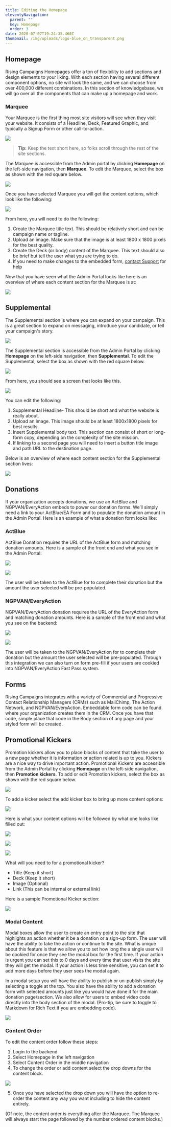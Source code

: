 ```yaml
---
title: Editing the Homepage
eleventyNavigation:
  parent: ""
  key: Homepage
  order: 3
date: 2020-07-07T19:24:35.460Z
thumbnail: /img/uploads/logo-blue_on_transparent.png
---
```

## Homepage

Rising Campaigns Homepages offer a ton of flexibility to add sections and design elements to your liking. With each section having several different component options, no site will look the same, and we can choose from over 400,000 different combinations.  In this section of knowledgebase, we will go over all the components that can make up a homepage and work. 

### Marquee

Your Marquee is the first thing most site visitors will see when they visit your website. It consists of a Headline, Deck, Featured Graphic, and typically a Signup Form or other call-to-action. 

![](https://lh4.googleusercontent.com/ZfLRdAfc3arqZ75Mzw_YO1koA_HHqn2gHgT3GEcEydZ3qgwgz22yvsTiBvaTxOfddn_qNMKTbneAuFTx0lhC1dIy1w843i9LQerpGGSme7Hq4dRUvB7ipYrwh58e4GOh6ar5J0x8)

> **Tip:** Keep the text short here, so folks scroll through the rest of the site sections.

The Marquee is accessible from the Admin portal by clicking **Homepage** on the left-side navigation, then **Marquee**. To edit the Marquee, select the box as shown with the red square below.

![](https://lh3.googleusercontent.com/eBC8tP1HGl31yWDKrkMWM9lJ9WVt57-9NU-mxHUihPEK45juMsLDFh41b7zJZClgSNEWGZtjKd_EbOIVzo5XXmbXu7Qeq2LFBP4ki5lZDrBsiLbqM0biGrFfYobirbS-dDUSE-yR)

Once you have selected Marquee you will get the content options, which look like the following:

![](https://lh6.googleusercontent.com/p4Q6noaJICRFJPJuT9b_HXS1S2pd0qjPiuvC2bBq_N4qN0anf-KApvrRUTvQga7xr7yoWwOm0505Xdkfb5Pj8C-IJxTdmlH9ypS0D61b2bTDJrYCgA5_inWM8HR71MxEX4z-YEK_)

From here, you will need to do the following:

1. Create the Marquee title text. This should be relatively short and can be campaign name or tagline.
2. Upload an image. Make sure that the image is at least 1800 x 1800 pixels for the best quality.
3. Create the Deck (or body) content of the Marquee. This text should also be brief but tell the user what you are trying to do. 
4. If you need to make changes to the embedded form, [contact Support](mailto:support@risingcampaigns.com) for help

Now that you have seen what the Admin Portal looks like here is an overview of where each content section for the Marquee is at:

![](https://lh4.googleusercontent.com/F7Su5s3goPvaTakO06vujraWmXD-b-FAZpECSrHrICm6xD_27Xk-iWWeZ3aNVKnByOgjB1_Fz1CuLhanBBKTTCrjdqoZlrwtDB-bZdwIWQTtJBPOwGB_SokQxeRtSOdQGVPUX5Cj)

## Supplemental

The Supplemental section is where you can expand on your campaign. This is a great section to expand on messaging, introduce your candidate, or tell your campaign's story. 

![](https://lh6.googleusercontent.com/S70xgo5JAE7yKgf-39Y9O0KmXTVqsgeadPCG0REkwVf12iP04j3bKse9t_h46zBiiC_humJu-8qh2ZYgYrhpoJAImgqE-UrVj-EZvsaHRhjCjEI1MhxOOgNcNtxrPe-IikPR4XwS)

The Supplemental section is accessible from the Admin Portal by clicking **Homepage** on the left-side navigation, then **Supplemental**. To edit the Supplemental, select the box as shown with the red square below.

![](https://lh5.googleusercontent.com/FmFcK8yEv1Trj87j5Gj8CKQPE5bDvL5JBgpEG2QVbbwanYF5fmIad-qHifIMPC6KQnoCu8HOTfvN6sApp8sI3MORKoDLovpvGu2lx7wfnWoWYxWa6HAv_se-osflYzRjUYw2P-4y)

From here, you should see a screen that looks like this.

![](https://lh3.googleusercontent.com/heqzEaJF6fswcT6YF45ZW93y2QCOPjqk3u682n4c2NVUei-lsQskbPIDsSo0KAsu7sRBvWLeHkkQ8_oZGX-PiN3Hi0HAM_v1i0tyrIx26jIFY36CmkszddtqfFsAOrL4WHcE0rU6)

You can edit the following:

1. Supplemental Headline- This should be short and what the website is really about.
2. Upload an image. This image should be at least 1800x1800 pixels for best results.
3. Insert Supplemental body text. This section can consist of short or long-form copy, depending on the complexity of the site mission.
4. If linking to a second page you will need to insert a button title image and path URL to the destination page.

Below is an overview of where each content section for the Supplemental section lives: 

![](https://lh5.googleusercontent.com/2YRe5N-Din3ENriCMp3fCIu7tpbFWpXM78MnygWAbZdpvyvQxha9Ls55FyJPVrKwRESMR1rJzmlV96HDvK2PJ7ygkLa08ZiVYdh5Noy6zjLCgvATVzJek_YzImkaX_oHkCZLjnUf)

## Donations

If your organization accepts donations, we use an ActBlue and NGPVAN/EveryAction embeds to power our donation forms. We’ll simply need a link to your ActBlue/EA Form and to populate the donation amount in the Admin Portal. Here is an example of what a donation form looks like:

### **ActBlue**

ActBlue Donation requires the URL of the ActBlue form and matching donation amounts. Here is a sample of the front end and what you see in the Admin Portal:

  ![](/img/uploads/screen-shot-2020-07-17-at-1.52.35-pm.png)

  ![](/img/uploads/content_manager-3-.png)

  The user will be taken to the ActBlue for to complete their donation but the amount the user selected will be pre-populated. 

### NGPVAN/EveryAction

NGPVAN/EveryAction donation requires the URL of the EveryAction form and matching donation amounts. Here is a sample of the front end and what you see on the backend:

  ![](/img/uploads/screen-shot-2020-07-17-at-1.52.35-pm.png)

  ![](/img/uploads/content_manager-2-.png)

The user will be taken to the NGPVAN/EveryAction for to complete their donation but the amount the user selected will be pre-populated. Through this integration we can also turn on form pre-fill if your users are cookied into NGPVAN/EveryAction Fast Pass system. 

## Forms

Rising Campaigns integrates with a variety of Commercial and Progressive Contact Relationship Managers (CRMs) such as MailChimp, The Action Network, and NGPVAN/EveryAction. Embeddable form code can be found where your organization creates them in the CRM. Once you have that code, simple place that code in the Body section of any page and your styled form will be created.

## Promotional Kickers

Promotion kickers allow you to place blocks of content that take the user to a new page whether it is information or action related is up to you. Kickers are a nice way to drive important action. Promotional Kickers are accessible from the Admin Portal by clicking **Homepage** on the left-side navigation, then **Promotion kickers**. To add or edit Promotion kickers, select the box as shown with the red square below.

![](/img/uploads/content_manager-4-.png)

To add a kicker select the add kicker box to bring up more content options:

![](/img/uploads/content_manager-5-.png)

Here is what your content options will be followed by what one looks like filled out:

![](/img/uploads/screen-shot-2020-07-17-at-2.16.17-pm.png)

![](/img/uploads/screen-shot-2020-07-17-at-2.16.36-pm.png)

![](/img/uploads/screen-shot-2020-07-17-at-2.16.42-pm.png)

What will you need to for a promotional kicker?

* Title (Keep it short)
* Deck (Keep it short)
* Image (Optional)
* Link (This can be internal or external link)

Here is a sample Promotional Kicker section:

![](/img/uploads/screen-shot-2020-07-17-at-2.21.13-pm.png)

### Modal Content

Modal boxes allow the user to create an entry point to the site that highlights an action whether it be a donation or a sign-up form. The user will have the ability to take the action or continue to the site. What is unique about this feature is that we allow you to set how long the a single user will be cookied for once they see the modal box for the first time. If your action is urgent you can set this to 0 days and every time that user visits the site they will get the modal. If your action is less time sensitive, you can set it to add more days before they user sees the modal again. 

In a modal setup you will have the ability to publish or un-publish simply by selecting a toggle at the top. You also have the ability to add a donation form with selected amounts just like you would have done it for the main donation page/section. We also allow for users to embed video code directly into the body section of the modal. (Pro-tip, be sure to toggle to Markdown for Rich Text if you are embedding code). 

![](/img/uploads/content-manager-modal.png)



### Content Order

To edit the content order follow these steps:

1. Login to the backend
2. Select Homepage in the left navigation
3. Select Content Order in the middle navigation
4. To change the order or add content select the drop downs for the content block. 

![](https://lh3.googleusercontent.com/xqrNCQJiQ_HpFodsP3eKPzvF1J2CrvPLFJ7uTTuiJPhHMW_kZY7QyUUSHL6Eb8dATPqeCvfMEu81v-vNwqEPDNciGQO0gYFQFpsdxUaEWaT_HOjSM5izhhIy_DfcskD9YXo3DZas)

5. Once you have selected the drop down you will have the option to re-order the content any way you want including to hide the content entirely. 



(Of note, the content order is everything after the Marquee. The Marquee will always start the page followed by the number ordered content blocks.)